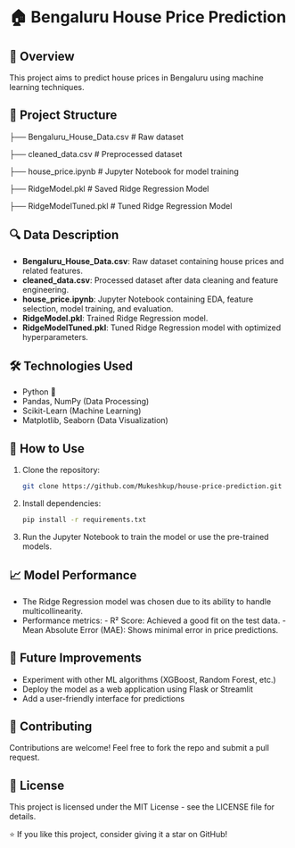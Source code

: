 # 🏠 Bengaluru House Price Prediction

## 📌 Overview
This project aims to predict house prices in Bengaluru using machine learning techniques.

## 📂 Project Structure
├── Bengaluru_House_Data.csv    # Raw dataset

├── cleaned_data.csv            # Preprocessed dataset

├── house_price.ipynb           # Jupyter Notebook for model training

├── RidgeModel.pkl              # Saved Ridge Regression Model

├── RidgeModelTuned.pkl         # Tuned Ridge Regression Model


## 🔍 Data Description
- **Bengaluru_House_Data.csv**: Raw dataset containing house prices and related features.
- **cleaned_data.csv**: Processed dataset after data cleaning and feature engineering.
- **house_price.ipynb**: Jupyter Notebook containing EDA, feature selection, model training, and evaluation.
- **RidgeModel.pkl**: Trained Ridge Regression model.
- **RidgeModelTuned.pkl**: Tuned Ridge Regression model with optimized hyperparameters.

## 🛠 Technologies Used
- Python 🐍
- Pandas, NumPy (Data Processing)
- Scikit-Learn (Machine Learning)
- Matplotlib, Seaborn (Data Visualization)

## 🚀 How to Use
1. Clone the repository:
   ```bash
   git clone https://github.com/Mukeshkup/house-price-prediction.git
2. Install dependencies:
    ```bash
    pip install -r requirements.txt
3. Run the Jupyter Notebook to train the model or use the pre-trained models.

## 📈 Model Performance
- The Ridge Regression model was chosen due to its ability to handle multicollinearity.
- Performance metrics:
      - R² Score: Achieved a good fit on the test data.
      - Mean Absolute Error (MAE): Shows minimal error in price predictions.

## 🎯 Future Improvements
- Experiment with other ML algorithms (XGBoost, Random Forest, etc.)
- Deploy the model as a web application using Flask or Streamlit
- Add a user-friendly interface for predictions

## 🤝 Contributing
Contributions are welcome! Feel free to fork the repo and submit a pull request.

## 📜 License
This project is licensed under the MIT License - see the LICENSE file for details.

⭐ If you like this project, consider giving it a star on GitHub!
